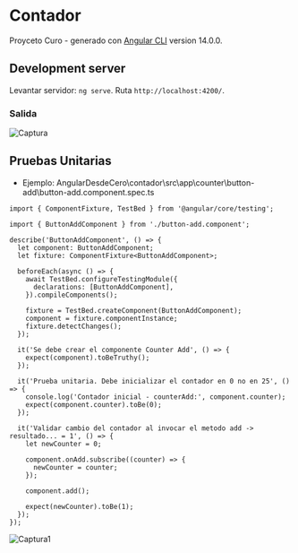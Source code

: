 # Contador

Proyceto Curo - generado con [Angular CLI](https://github.com/angular/angular-cli) version 14.0.0.

## Development server

Levantar servidor: `ng serve`. Ruta `http://localhost:4200/`.

### Salida
![Captura](https://user-images.githubusercontent.com/7141537/172456241-115058b3-dfb1-4c3c-b316-41177d21a992.PNG)

## Pruebas Unitarias
* Ejemplo: AngularDesdeCero\contador\src\app\counter\button-add\button-add.component.spec.ts
```
import { ComponentFixture, TestBed } from '@angular/core/testing';

import { ButtonAddComponent } from './button-add.component';

describe('ButtonAddComponent', () => {
  let component: ButtonAddComponent;
  let fixture: ComponentFixture<ButtonAddComponent>;

  beforeEach(async () => {
    await TestBed.configureTestingModule({
      declarations: [ButtonAddComponent],
    }).compileComponents();

    fixture = TestBed.createComponent(ButtonAddComponent);
    component = fixture.componentInstance;
    fixture.detectChanges();
  });

  it('Se debe crear el componente Counter Add', () => {
    expect(component).toBeTruthy();
  });

  it('Prueba unitaria. Debe inicializar el contador en 0 no en 25', () => {
    console.log('Contador inicial - counterAdd:', component.counter);
    expect(component.counter).toBe(0);
  });

  it('Validar cambio del contador al invocar el metodo add -> resultado... = 1', () => {
    let newCounter = 0;

    component.onAdd.subscribe((counter) => {
      newCounter = counter;
    });

    component.add();

    expect(newCounter).toBe(1);
  });
});
```
![Captura1](https://user-images.githubusercontent.com/7141537/172473139-d7389dd0-7d19-4bd3-8c96-55c5d0dea1a1.PNG)

